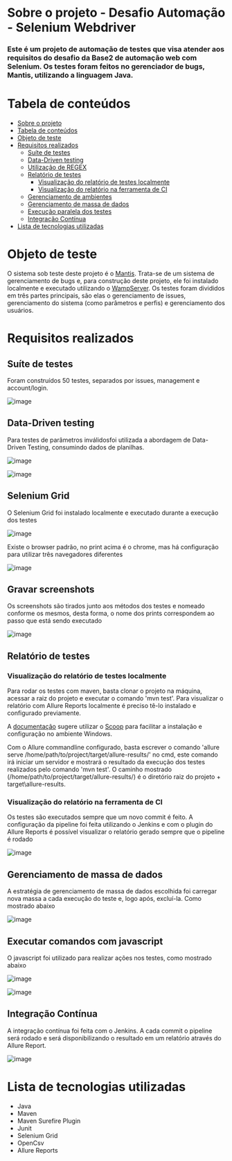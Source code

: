 # Sobre o projeto - Desafio Automação - Selenium Webdriver
### Este é um projeto de automação de testes que visa atender aos requisitos do desafio da Base2 de automação web com Selenium. Os testes foram feitos no gerenciador de bugs, Mantis, utilizando a linguagem Java.

# Tabela de conteúdos
<!--ts-->
   * [Sobre o projeto](#sobre-o-projeto---desafio-automação---apis-rest)
   * [Tabela de conteúdos](#tabela-de-conteúdos)
   * [Objeto de teste](#objeto-de-teste)
   * [Requisitos realizados](#requisitos-realizados)
      * [Suíte de testes](#suíte-de-testes)
      * [Data-Driven testing](#data-driven-testing)
      * [Utilização de REGEX](#utilização-de-regex)
      * [Relatório de testes](#relatório-de-testes)
        * [Visualização do relatório de testes localmente](#visualização-do-relatório-de-testes-localmente)
        * [Visualização do relatório na ferramenta de CI](#visualização-do-relatório-na-ferramenta-de-ci)
      * [Gerenciamento de ambientes](#gerenciamento-de-ambientes)
      * [Gerenciamento de massa de dados](#gerenciamento-de-massa-de-dados)
      * [Execução paralela dos testes](#execução-paralela-dos-testes)
      * [Integração Contínua](#integração-contínua)
   * [Lista de tecnologias utilizadas](#lista-de-tecnologias-utilizadas)
<!--te-->

# Objeto de teste
O sistema sob teste deste projeto é o [Mantis](https://www.mantisbt.org/). Trata-se de um sistema de gerenciamento de bugs e, para construção deste projeto, ele foi instalado localmente e executado utilizando o [WampServer](https://www.wampserver.com/en/). Os testes foram divididos em três partes principais, são elas o gerenciamento de issues, gerenciamento do sistema (como parâmetros e perfis) e gerenciamento dos usuários.

# Requisitos realizados

## Suíte de testes
Foram construídos 50 testes, separados por issues, management e account/login.

![image](https://user-images.githubusercontent.com/53572999/161057523-d47cac64-76b7-44b1-a792-f901eb4a2ceb.png)

## Data-Driven testing
Para testes de parâmetros inválidosfoi utilizada a abordagem de Data-Driven Testing, consumindo dados de planilhas. 

![image](https://user-images.githubusercontent.com/53572999/161057718-71e50433-e632-499a-a540-69b700bfdf77.png)

![image](https://user-images.githubusercontent.com/53572999/161057786-64d4f5a3-a82f-4099-a778-8145419d24e0.png)


## Selenium Grid
O Selenium Grid foi instalado localmente e executado durante a execução dos testes

![image](https://user-images.githubusercontent.com/53572999/161058298-10fa3b32-1075-410d-b209-1cd247f3279d.png)

Existe o browser padrão, no print acima é o chrome, mas há configuração para utilizar três navegadores diferentes

![image](https://user-images.githubusercontent.com/53572999/161058499-b3154be0-f267-4421-9862-221aaece12ff.png)

## Gravar screenshots
Os screenshots são tirados junto aos métodos dos testes e nomeado conforme os mesmos, desta forma, o nome dos prints correspondem ao passo que está sendo executado

![image](https://user-images.githubusercontent.com/53572999/161059105-d00a8e19-311a-434f-b7de-b532d8c34bd2.png)

## Relatório de testes

### Visualização do relatório de testes localmente
Para rodar os testes com maven, basta clonar o projeto na máquina, acessar a raiz do projeto e executar o comando 'mvn test'. Para visualizar o relatório com Allure Reports localmente é preciso tê-lo instalado e configurado previamente.

A [documentação](https://docs.qameta.io/allure/#_installing_a_commandline) sugere utilizar o [Scoop](http://scoop.sh/) para facilitar a instalação e configuração no ambiente Windows.

Com o Allure commandline configurado, basta escrever o comando 'allure serve /home/path/to/project/target/allure-results/' no cmd, este comando irá iniciar um servidor e mostrará o resultado da execução dos testes realizados pelo comando 'mvn test'. O caminho mostrado (/home/path/to/project/target/allure-results/) é o diretório raiz do projeto + target\allure-results.

### Visualização do relatório na ferramenta de CI
Os testes são executados sempre que um novo commit é feito. A configuração da pipeline foi feita utilizando o Jenkins e com o plugin do Allure Reports é possível visualizar o relatório gerado sempre que o pipeline é rodado

![image](https://user-images.githubusercontent.com/53572999/161059409-5e411ae9-cf10-4ec6-9333-984bdf096c72.png)

## Gerenciamento de massa de dados
A estratégia de gerenciamento de massa de dados escolhida foi carregar nova massa a cada execução do teste e, logo após, excluí-la. Como mostrado abaixo

![image](https://user-images.githubusercontent.com/53572999/161062131-debbd696-1f85-41ae-92c3-9a060c9151b4.png)

## Executar comandos com javascript
O javascript foi utilizado para realizar ações nos testes, como mostrado abaixo

![image](https://user-images.githubusercontent.com/53572999/161062647-52c3c54a-1968-40ab-8b40-9363c72b2b2a.png)

![image](https://user-images.githubusercontent.com/53572999/161062835-f1deb2dd-6319-49f8-a580-848d49624934.png)

## Integração Contínua 
A integração contínua foi feita com o Jenkins. A cada commit o pipeline será rodado e será disponibilizando o resultado em um relatório através do Allure Report.

![image](https://user-images.githubusercontent.com/53572999/161063105-c2628dff-7dec-4b8f-9d9f-9c40ed81b04f.png)

# Lista de tecnologias utilizadas
- Java
- Maven
- Maven Surefire Plugin
- Junit
- Selenium Grid
- OpenCsv
- Allure Reports
 
